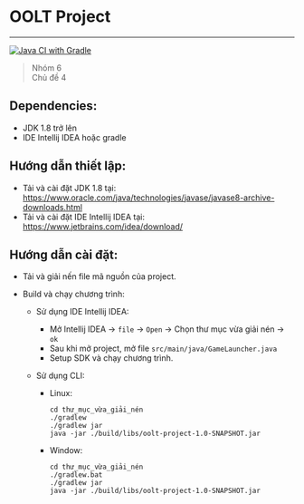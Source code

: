 # OOLT Project
****

[![Java CI with Gradle](https://github.com/hahunavth/oolt-project/actions/workflows/test.yml/badge.svg)](https://github.com/hahunavth/oolt-project/actions/workflows/test.yml)

> Nhóm 6  \
> Chủ đề 4

## Dependencies: 

- JDK 1.8 trở lên 
- IDE Intellij IDEA hoặc gradle

## Hướng dẫn thiết lập:

  - Tải và cài đặt JDK 1.8 tại: https://www.oracle.com/java/technologies/javase/javase8-archive-downloads.html
  - Tải và cài đặt IDE Intellij IDEA tại: https://www.jetbrains.com/idea/download/

## Hướng dẫn cài đặt:

- Tải và giải nến file mã nguồn của project.

- Build và chạy chương trình:
  - Sử dụng IDE Intellij IDEA:

    - Mở Intellij IDEA -> `file` -> `Open` -> Chọn thư mục vừa giải nén -> `ok`
    - Sau khi mở project, mở file `src/main/java/GameLauncher.java`
    - Setup SDK và chạy chương trình.

  - Sử dụng CLI:

    - Linux:
      ```shell
      cd thư_mục_vừa_giải_nén
      ./gradlew
      ./gradlew jar 
      java -jar ./build/libs/oolt-project-1.0-SNAPSHOT.jar
      ```
    
    - Window:
      ```shell
      cd thư_mục_vừa_giải_nén
      ./gradlew.bat
      ./gradlew jar 
      java -jar ./build/libs/oolt-project-1.0-SNAPSHOT.jar
      ```
    
